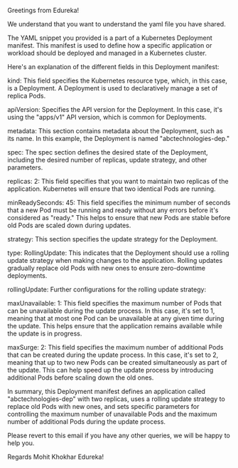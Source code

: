 
Greetings from Edureka!

We understand that you want to understand the yaml file you have shared. 

The YAML snippet you provided is a part of a Kubernetes Deployment manifest. This manifest is used to define how a specific application or workload should be deployed and managed in a Kubernetes cluster.

Here's an explanation of the different fields in this Deployment manifest:

kind: This field specifies the Kubernetes resource type, which, in this case, is a Deployment. A Deployment is used to declaratively manage a set of replica Pods.

apiVersion: Specifies the API version for the Deployment. In this case, it's using the "apps/v1" API version, which is common for Deployments.

metadata: This section contains metadata about the Deployment, such as its name. In this example, the Deployment is named "abctechnologies-dep."

spec: The spec section defines the desired state of the Deployment, including the desired number of replicas, update strategy, and other parameters.

replicas: 2: This field specifies that you want to maintain two replicas of the application. Kubernetes will ensure that two identical Pods are running.

minReadySeconds: 45: This field specifies the minimum number of seconds that a new Pod must be running and ready without any errors before it's considered as "ready." This helps to ensure that new Pods are stable before old Pods are scaled down during updates.

strategy: This section specifies the update strategy for the Deployment.

type: RollingUpdate: This indicates that the Deployment should use a rolling update strategy when making changes to the application. Rolling updates gradually replace old Pods with new ones to ensure zero-downtime deployments.

rollingUpdate: Further configurations for the rolling update strategy:

maxUnavailable: 1: This field specifies the maximum number of Pods that can be unavailable during the update process. In this case, it's set to 1, meaning that at most one Pod can be unavailable at any given time during the update. This helps ensure that the application remains available while the update is in progress.

maxSurge: 2: This field specifies the maximum number of additional Pods that can be created during the update process. In this case, it's set to 2, meaning that up to two new Pods can be created simultaneously as part of the update. This can help speed up the update process by introducing additional Pods before scaling down the old ones.

In summary, this Deployment manifest defines an application called "abctechnologies-dep" with two replicas, uses a rolling update strategy to replace old Pods with new ones, and sets specific parameters for controlling the maximum number of unavailable Pods and the maximum number of additional Pods during the update process.

Please revert to this email if you have any other queries, we will be happy to help you.

Regards
Mohit Khokhar
Edureka!
